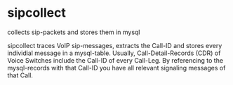 # sipcollect
collects sip-packets and stores them in mysql

sipcollect traces VoIP sip-messages, extracts the Call-ID and stores every individial message in a mysql-table.
Usually, Call-Detail-Records (CDR) of Voice Switches include the Call-ID of every Call-Leg.
By referencing to the mysql-records with that Call-ID you have all relevant signaling messages of that Call.
